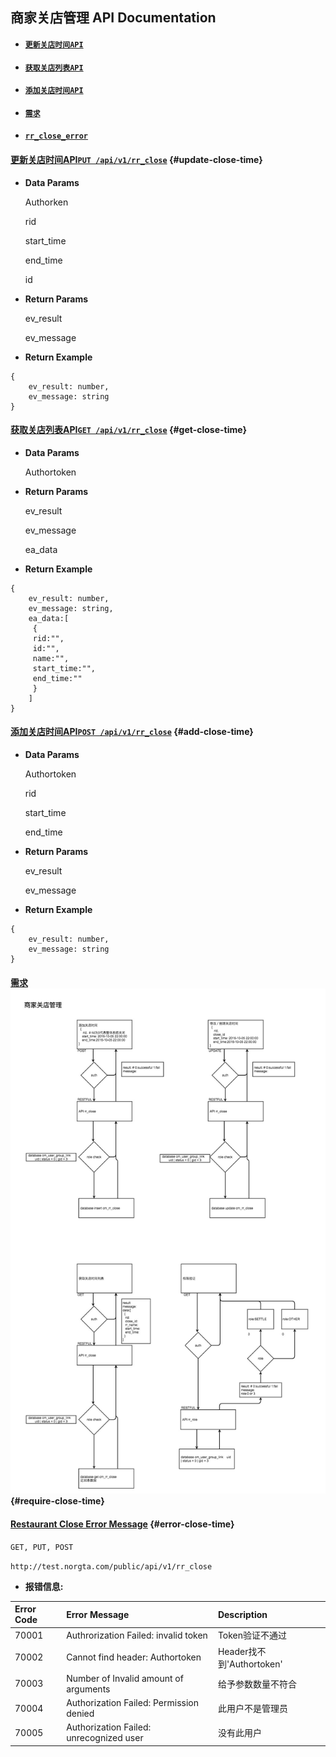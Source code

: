## 商家关店管理 API Documentation

* #### [`更新关店时间API`](#update-close-time)
* #### [`获取关店列表API`](#get-close-time)
* #### [`添加关店时间API`](#add-close-time)
* #### [`需求`](#require-close-time)
* #### [`rr_close_error`](#error-close-time)

#### 

#### [更新关店时间API`PUT /api/v1/rr_close`](/chapter1/shang-jia-guan-dian-guanli-api-documentation/geng-xin-guan-dian-shi-jian-api.md) {#update-close-time}

* **Data Params**

  Authorken

  rid

  start\_time

  end\_time

  id

* **Return Params**

  ev\_result

  ev\_message

* **Return Example**

```
{
    ev_result: number,
    ev_message: string
}
```

#### 

#### [获取关店列表API`GET /api/v1/rr_close`](/chapter1/shang-jia-guan-dian-guanli-api-documentation/huo-qu-guan-dian-lie-biao-api.md) {#get-close-time}

* **Data Params**

  Authortoken

* **Return Params**

  ev\_result

  ev\_message

  ea\_data

* **Return Example**

```
{
    ev_result: number,
    ev_message: string,
    ea_data:[
     {
     rid:"",
     id:"",
     name:"",
     start_time:"",
     end_time:""
     }
    ]
}
```

#### 

#### [添加关店时间API`POST /api/v1/rr_close`](/chapter1/shang-jia-guan-dian-guanli-api-documentation/tian-jia-guan-dian-shi-jian-api.md) {#add-close-time}

* **Data Params**

  Authortoken

  rid

  start\_time

  end\_time

* **Return Params**

  ev\_result

  ev\_message

* **Return Example**

```
{
    ev_result: number,
    ev_message: string
}
```

#### 

#### [需求![](/assets/需求.jpg)](/chapter1/shang-jia-guan-dian-guanli-api-documentation/xu-qiu.md) {#require-close-time}

#### [Restaurant Close Error Message](/chapter1/shang-jia-guan-dian-guanli-api-documentation/restaurant-close-error-message.md) {#error-close-time}

`GET, PUT, POST`

`http://test.norgta.com/public/api/v1/rr_close`

* **报错信息:**

| Error Code | Error Message | Description |
| :--- | :--- | :--- |
| 70001 | Authrorization Failed: invalid token | Token验证不通过 |
| 70002 | Cannot find header: Authortoken | Header找不到'Authortoken' |
| 70003 | Number of Invalid amount of arguments | 给予参数数量不符合 |
| 70004 | Authorization Failed: Permission denied | 此用户不是管理员 |
| 70005 | Authorization Failed: unrecognized user | 没有此用户 |



